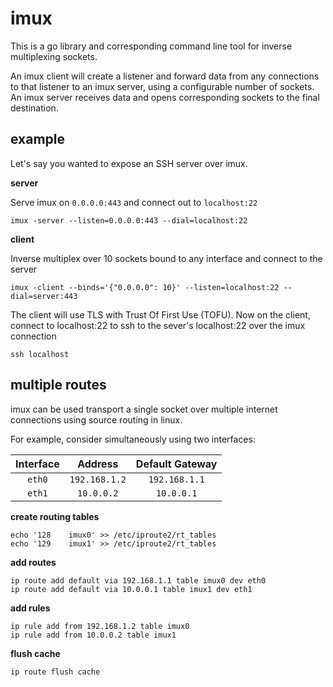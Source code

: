 # imux

This is a go library and corresponding command line tool for inverse multiplexing sockets.

An imux client will create a listener and forward data from any connections to that listener to an imux server, using a configurable number of sockets.  An imux server receives data and opens corresponding sockets to the final destination.

## example

Let's say you wanted to expose an SSH server over imux.

**server**

Serve imux on `0.0.0.0:443` and connect out to `localhost:22`

```
imux -server --listen=0.0.0.0:443 --dial=localhost:22
```

**client**

Inverse multiplex over 10 sockets bound to any interface and connect to the server

```
imux -client --binds='{"0.0.0.0": 10}' --listen=localhost:22 --dial=server:443
```

The client will use TLS with Trust Of First Use (TOFU).  Now on the client, connect to localhost:22 to ssh to the sever's localhost:22 over the imux connection

```
ssh localhost
```

## multiple routes

imux can be used transport a single socket over multiple internet connections using source routing in linux.

For example, consider simultaneously using two interfaces:

|Interface|Address|Default Gateway|
|:-------:|:-----:|:-------------:|
|`eth0`|`192.168.1.2`|`192.168.1.1`|
|`eth1`|`10.0.0.2`|`10.0.0.1`|

**create routing tables**

```
echo '128    imux0' >> /etc/iproute2/rt_tables
echo '129    imux1' >> /etc/iproute2/rt_tables
```

**add routes**

```
ip route add default via 192.168.1.1 table imux0 dev eth0
ip route add default via 10.0.0.1 table imux1 dev eth1
```

**add rules**

```
ip rule add from 192.168.1.2 table imux0
ip rule add from 10.0.0.2 table imux1
```

**flush cache**

```
ip route flush cache
```


